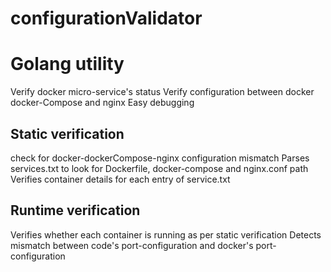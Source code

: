 # configurationValidator


# Golang utility 
   Verify docker micro-service's status 
   Verify configuration between docker docker-Compose and nginx 
   Easy debugging

Static verification 
  -
   check for docker-dockerCompose-nginx configuration mismatch 
   Parses services.txt to look for Dockerfile, docker-compose and nginx.conf path
   Verifies container details for each entry of service.txt

Runtime verification 
   -
   Verifies whether each container is running as per static verification
   Detects mismatch between code's port-configuration and docker's port-configuration
